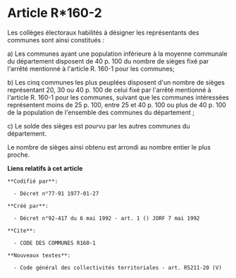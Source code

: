 # Article R*160-2

Les collèges électoraux habilités à désigner les représentants des communes sont ainsi constitués :

a) Les communes ayant une population inférieure à la moyenne communale du département disposent de 40 p. 100 du nombre de
sièges fixé par l'arrêté mentionné à l'article R. 160-1 pour les communes;

b) Les cinq communes les plus peuplées disposent d'un nombre de sièges représentant 20, 30 ou 40 p. 100 de celui fixé par
l'arrêté mentionné à l'article R. 160-1 pour les communes, suivant que les communes intéressées représentent moins de 25 p.
100, entre 25 et 40 p. 100 ou plus de 40 p. 100 de la population de l'ensemble des communes du département ;

c) Le solde des sièges est pourvu par les autres communes du département.

Le nombre de sièges ainsi obtenu est arrondi au nombre entier le plus proche.

**Liens relatifs à cet article**

	**Codifié par**:

	  - Décret n°77-91 1977-01-27

	**Créé par**:

	  - Décret n°92-417 du 6 mai 1992 - art. 1 () JORF 7 mai 1992

	**Cite**:

	  - CODE DES COMMUNES R160-1

	**Nouveaux textes**:

	  - Code général des collectivités territoriales - art. R5211-20 (V)
